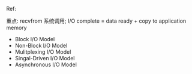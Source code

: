 Ref: [](https://notes.shichao.io/unp/ch6/#io-models)

重点: recvfrom 系统调用; I/O complete = data ready + copy to application memory

- Block I/O Model
- Non-Block I/O Model
- Mulitplexing I/O Model
- Singal-Driven I/O Model
- Asynchronous I/O Model


